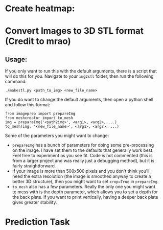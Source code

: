 # Create heatmap:

# Convert Images to 3D STL format (Credit to mrao)

## Usage:

If you only want to run this with the default arguments, there is a script that will do this for you. Navigate to your `img2stl` folder, then run the following command:

	./makestl.py <path_to_img> <new_file_name>

If you do want to change the default arguments, then open a python shell and follow this format:

	from imageprep import prepareImg
	from meshcreator import to_mesh
	img = prepareImg('<path2img>', <arg1>, <arg2>, ...)
	to_mesh(img, '<new_file_name>', <arg1>, <arg2>, ...)

Some of the parameters you might want to change:
* `prepareImg` has a bunch of parameters for doing some pre-processing on the image. I have set them to the defaults that generally work best. Feel free to experiment as you see fit. Code is not commented (this is from a larger project and was really just a debugging method), but it is fairly straightforward.
* If your image is more than 500x500 pixels and you don't think you'll need the extra resolution (the image is smoothed anyway to create a better 3D structure), then you might want to set `crop=True` in `prepareImg`.
* `to_mesh` also has a few parameters. Really the only one you might want to mess with is the depth parameter, which allows you to set a depth for the back plate. If you want to print vertically, having a deeper back plate gives greater stability.

# Prediction Task
